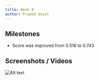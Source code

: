 ```yaml
---
title: Week 8
author: Pramod Goyal
---
```


## Milestones
- Score was improved from 0.516 to 0.743

## Screenshots / Videos 

![Alt text](https://cdn.discordapp.com/attachments/1122407990352429067/1142387512883564584/Screenshot_2023-08-19_at_2.48.55_PM.png)

